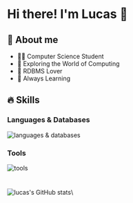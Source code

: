 # Hi there! I'm Lucas 👋
## 🔎 About me
- 👨‍💻 Computer Science Student
- 👾 Exploring the World of Computing
- 🏦 RDBMS Lover
- 📖 Always Learning

## 🔥 Skills
  ### Languages & Databases
![languages & databases](https://go-skill-icons.vercel.app/api/icons?i=python,html,css,flask,mysql,postgresql,sqlite,sqlalchemy&perline=4)
### Tools
![tools](https://go-skill-icons.vercel.app/api/icons?i=vscode,git,github,notion,obsidian,linux,redhat)
#
![lucas's GitHub stats](https://github-readme-stats.vercel.app/api?username=zluckas&show_icons=true&theme=tokyonight)\
<!--
**zluckas/zluckas** is a ✨ _special_ ✨ repository because its `README.md` (this file) appears on your GitHub profile.

Here are some ideas to get you started:

- 🔭 I’m currently working on wefoiewmoiwe
- 🌱 I’m currently learning ...
- 👯 I’m looking to collaborate on ...
- 🤔 I’m looking for help with ...
- 💬 Ask me about ...
- 📫 How to reach me: ...
- 😄 Pronouns: ...
- ⚡ Fun fact: ...
-->
